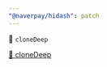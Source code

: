 ```yaml
---
"@naverpay/hidash": patch
---
```


🚀 `cloneDeep`

[🚀 cloneDeep](https://github.com/NaverPayDev/hidash/pull/121)
